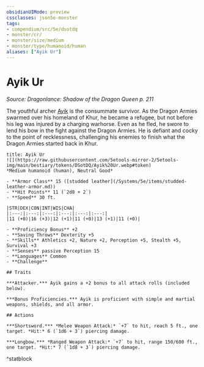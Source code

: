 ```yaml
---
obsidianUIMode: preview
cssclasses: json5e-monster
tags:
- compendium/src/5e/dsotdq
- monster/cr/
- monster/size/medium
- monster/type/humanoid/human
aliases: ["Ayik Ur"]
---
```

# Ayik Ur
*Source: Dragonlance: Shadow of the Dragon Queen p. 211*  

The youthful archer [Ayik](/Systems/5e/bestiary/npc/ayik-ur-dsotdq.md) is the consummate survivor. As the Dragon Armies swarmed over his homeland of Khur, he became a refugee, but not before his leg was injured by a charging warhorse. Even as he fled, he swore to lend his bow in the fight against the Dragon Armies. He is defiant and cocky to the point of recklessness, challenging his enemies to finish what the Dragon Armies started back in Khur.

```ad-statblock
title: Ayik Ur
![](https://raw.githubusercontent.com/5etools-mirror-2/5etools-img/main/bestiary/tokens/DSotDQ/Ayik%20Ur.webp#token)
*Medium humanoid (human), Neutral Good*

- **Armor Class** 15 ([studded leather](/Systems/5e/items/studded-leather-armor.md))
- **Hit Points** 11 (`2d8 + 2`)
- **Speed** 30 ft.

|STR|DEX|CON|INT|WIS|CHA|
|:---:|:---:|:---:|:---:|:---:|:---:|
|11 (+0)|16 (+3)|12 (+1)|11 (+0)|13 (+1)|11 (+0)|

- **Proficiency Bonus** +2
- **Saving Throws** Dexterity +5
- **Skills** Athletics +2, Nature +2, Perception +5, Stealth +5, Survival +3
- **Senses** passive Perception 15
- **Languages** Common
- **Challenge** 

## Traits

***Attacker.*** Ayik gains a +2 bonus to all attack rolls (included below).

***Bonus Proficiencies.*** Ayik is proficient with simple and martial weapons, shields, and all armor.

## Actions

***Shortsword.*** *Melee Weapon Attack:* `+7` to hit, reach 5 ft., one target. *Hit:* 6 (`1d6 + 3`) piercing damage.

***Longbow.*** *Ranged Weapon Attack:* `+7` to hit, range 150/600 ft., one target. *Hit:* 7 (`1d8 + 3`) piercing damage.
```
^statblock